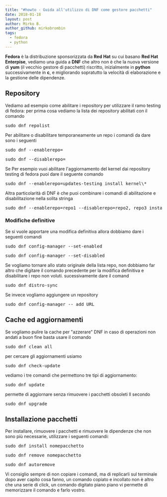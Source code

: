 ```yaml
---
title: "#howto - Guida all'utilizzo di DNF come gestore pacchetti"
date: 2018-01-18
layout: post
author: Mirko B.
author_github: mirkobrombin
tags:
  - fedora  
  - python
---
```

**Fedora** è la distribuzione sponsorizzata da **Red** **Hat** su cui basano **Red Hat Enterpise**, vediamo una guida a **DNF** che altro non è che la nuova versione di **yum** (il vecchio gestore di pacchetti) riscritto, inizialmente in **python** successivamente in **c**, e migliorando sopratutto la velocità di elaborazione e la gestione delle dipendenze. 


## Repository
Vediamo ad esempio come abilitare i repository per utilizzare il ramo testing di fedora: per prima cosa vediamo la lista dei repository abilitati con il comando

<pre>sudo dnf repolist</pre>

Per abilitare o disabilitare temporaneamente un repo i comandi da dare sono i seguenti

<pre>sudo dnf --enablerepo=<nomerepo></pre>

<pre>sudo dnf --disablerepo=<nomerepo></pre>

Se Per esempio vuoi abilitare l'aggiornamento del kernel dai repository testing di fedora puoi dare il seguente comando

<pre>sudo dnf --enablerepo=updates-testing install kernel\*</pre>

Altra particolarità di DNF è che puoi combinare i comandi di abilitazione e disabilitazione nella solita stringa

<pre>sudo dnf --enablerepo=repo1 --disablerepo=repo2, repo3 install <package></pre>

### Modifiche definitive

Se si vuole apportare una modifica definitiva allora dobbiamo dare i seguenti comandi

<pre>sudo dnf config-manager --set-enabled <nomerepo></pre>

<pre>sudo dnf config-manager --set-disabled <nomerepo></pre>

Se vogliamo tornare allo stato originale della lista repo, non dobbiamo far altro che digitare il comando precedente per la modifica definitiva e disabilitare i repo non voluti. sucessivamente dare il comand

<pre>sudo dnf distro-sync</pre>

Se invece vogliamo aggiungere un repository

<pre>sudo dnf config-manager -- add URL</pre>

## Cache ed aggiornamenti
Se vogliamo pulire la cache per "azzerare" DNF in caso di operazioni non andati a buon fine basta usare il comando

<pre>sudo dnf clean all</pre>

per cercare gli aggiornamenti usiamo

<pre>sudo dnf check-update</pre>

vediamo i tre comandi che permettono tre tipi di aggiornamento:

<pre>sudo dnf update</pre>

permette di aggiornare senza rimuovere i pacchetti obsoleti Il secondo

<pre>sudo dnf upgrade</pre>

## Installazione pacchetti
Per installare, rimuovere i pacchetti e rimuovere le dipendenze che non sono più necessarie, utilizzare i seguenti comandi:

<pre>sudo dnf install nomepacchetto</pre>

<pre>sudo dnf remove nomepacchetto</pre>

<pre>sudo dnf autoremove</pre>

Vi consiglio sempre di non copiare i comandi, ma di replicarli sul terminale dopo aver capito cosa fanno, un comando copiato e incollato non è altro che una serie di click, un comando digitato piano piano vi permette di memorizzare il comando e farlo vostro.